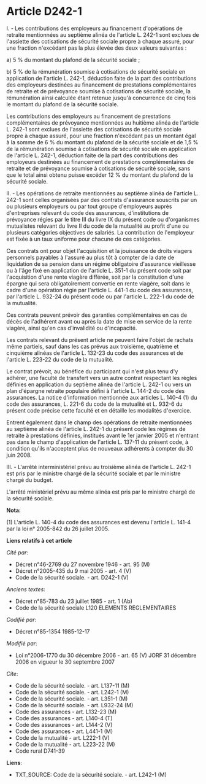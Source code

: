 # Article D242-1

I. - Les contributions des employeurs au financement d'opérations de retraite mentionnées au septième alinéa de l'article L.
242-1 sont exclues de l'assiette des cotisations de sécurité sociale propre à chaque assuré, pour une fraction n'excédant pas
la plus élevée des deux valeurs suivantes :

a) 5 % du montant du plafond de la sécurité sociale ;

b) 5 % de la rémunération soumise à cotisations de sécurité sociale en application de l'article L. 242-1, déduction faite de
la part des contributions des employeurs destinées au financement de prestations complémentaires de retraite et de prévoyance
soumise à cotisations de sécurité sociale, la rémunération ainsi calculée étant retenue jusqu'à concurrence de cinq fois le
montant du plafond de la sécurité sociale.

Les contributions des employeurs au financement de prestations complémentaires de prévoyance mentionnées au huitième alinéa
de l'article L. 242-1 sont exclues de l'assiette des cotisations de sécurité sociale propre à chaque assuré, pour une
fraction n'excédant pas un montant égal à la somme de 6 % du montant du plafond de la sécurité sociale et de 1,5 % de la
rémunération soumise à cotisations de sécurité sociale en application de l'article L. 242-1, déduction faite de la part des
contributions des employeurs destinées au financement de prestations complémentaires de retraite et de prévoyance soumise à
cotisations de sécurité sociale, sans que le total ainsi obtenu puisse excéder 12 % du montant du plafond de la sécurité
sociale.

II. - Les opérations de retraite mentionnées au septième alinéa de l'article L. 242-1 sont celles organisées par des contrats
d'assurance souscrits par un ou plusieurs employeurs ou par tout groupe d'employeurs auprès d'entreprises relevant du code
des assurances, d'institutions de prévoyance régies par le titre III du livre IX du présent code ou d'organismes mutualistes
relevant du livre II du code de la mutualité au profit d'une ou plusieurs catégories objectives de salariés. La contribution
de l'employeur est fixée à un taux uniforme pour chacune de ces catégories.

Ces contrats ont pour objet l'acquisition et la jouissance de droits viagers personnels payables à l'assuré au plus tôt à
compter de la date de liquidation de sa pension dans un régime obligatoire d'assurance vieillesse ou à l'âge fixé en
application de l'article L. 351-1 du présent code soit par l'acquisition d'une rente viagère différée, soit par la
constitution d'une épargne qui sera obligatoirement convertie en rente viagère, soit dans le cadre d'une opération régie par
l'article L. 441-1 du code des assurances, par l'article L. 932-24 du présent code ou par l'article L. 222-1 du code de la
mutualité.

Ces contrats peuvent prévoir des garanties complémentaires en cas de décès de l'adhérent avant ou après la date de mise en
service de la rente viagère, ainsi qu'en cas d'invalidité ou d'incapacité.

Les contrats relevant du présent article ne peuvent faire l'objet de rachats même partiels, sauf dans les cas prévus aux
troisième, quatrième et cinquième alinéas de l'article L. 132-23 du code des assurances et de l'article L. 223-22 du code de
la mutualité.

Le contrat prévoit, au bénéfice du participant qui n'est plus tenu d'y adhérer, une faculté de transfert vers un autre
contrat respectant les règles définies en application du septième alinéa de l'article L. 242-1 ou vers un plan d'épargne
retraite populaire défini à l'article L. 144-2 du code des assurances. La notice d'information mentionnée aux articles L.
140-4 (1) du code des assurances, L. 221-6 du code de la mutualité et L. 932-6 du présent code précise cette faculté et en
détaille les modalités d'exercice.

Entrent également dans le champ des opérations de retraite mentionnées au septième alinéa de l'article L. 242-1 du présent
code les régimes de retraite à prestations définies, institués avant le 1er janvier 2005 et n'entrant pas dans le champ
d'application de l'article L. 137-11 du présent code, à condition qu'ils n'acceptent plus de nouveaux adhérents à compter du
30 juin 2008.

III. - L'arrêté interministériel prévu au troisième alinéa de l'article L. 242-1 est pris par le ministre chargé de la
sécurité sociale et par le ministre chargé du budget.

L'arrêté ministériel prévu au même alinéa est pris par le ministre chargé de la sécurité sociale.

**Nota:**

(1) L'article L. 140-4 du code des assurances est devenu l'article L. 141-4 par la loi n° 2005-842 du 26 juillet 2005.

**Liens relatifs à cet article**

_Cité par_:

  - Décret n°46-2769 du 27 novembre 1946 - art. 95 (M)
  - Décret n°2005-435 du 9 mai 2005 - art. 4 (V)
  - Code de la sécurité sociale. - art. D242-1 (V)

_Anciens textes_:

  - Décret n°85-783 du 23 juillet 1985 - art. 1 (Ab)
  - Code de la sécurité sociale L120 ELEMENTS REGLEMENTAIRES

_Codifié par_:

  - Décret n°85-1354 1985-12-17

_Modifié par_:

  - Loi n°2006-1770 du 30 décembre 2006 - art. 65 (V) JORF 31 décembre 2006 en vigueur le 30 septembre 2007

_Cite_:

  - Code de la sécurité sociale. - art. L137-11 (M)
  - Code de la sécurité sociale. - art. L242-1 (M)
  - Code de la sécurité sociale. - art. L351-1 (M)
  - Code de la sécurité sociale. - art. L932-24 (M)
  - Code des assurances - art. L132-23 (M)
  - Code des assurances - art. L140-4 (T)
  - Code des assurances - art. L144-2 (V)
  - Code des assurances - art. L441-1 (M)
  - Code de la mutualité - art. L222-1 (V)
  - Code de la mutualité - art. L223-22 (M)
  - Code rural D741-39

**Liens**:

  - TXT_SOURCE: Code de la sécurité sociale. - art. L242-1 (M)
